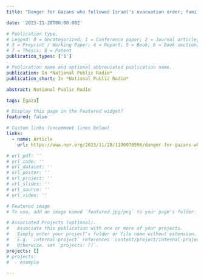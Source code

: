 ```yaml
---
title: "Danger for Gazans who followed Israel's evacuation order; family of released hostage : State of the World from NPR : NPR"

date: '2023-11-28T00:00:00Z'

# Publication type.
# Legend: 0 = Uncategorized; 1 = Conference paper; 2 = Journal article;
# 3 = Preprint / Working Paper; 4 = Report; 5 = Book; 6 = Book section;
# 7 = Thesis; 8 = Patent
publication_types: ['1']

# Publication name and optional abbreviated publication name.
publication: In *National Public Radio*
publication_short: In *National Public Radio*

abstract: National Public Radio

tags: [gaza]

# Display this page in the Featured widget?
featured: false

# Custom links (uncomment lines below)
links:
  - name: Article
    url: https://www.npr.org/2023/11/28/1196978556/danger-for-gazans-who-followed-israels-evacuation-order-family-of-released-hosta

# url_pdf: ''
# url_code: ''
# url_dataset: ''
# url_poster: ''
# url_project: ''
# url_slides: ''
# url_source: ''
# url_video: ''

# Featured image
# To use, add an image named `featured.jpg/png` to your page's folder.

# Associated Projects (optional).
#   Associate this publication with one or more of your projects.
#   Simply enter your project's folder or file name without extension.
#   E.g. `internal-project` references `content/project/internal-project/index.md`.
#   Otherwise, set `projects: []`.
projects: []
# projects:
#  - example

---
```

